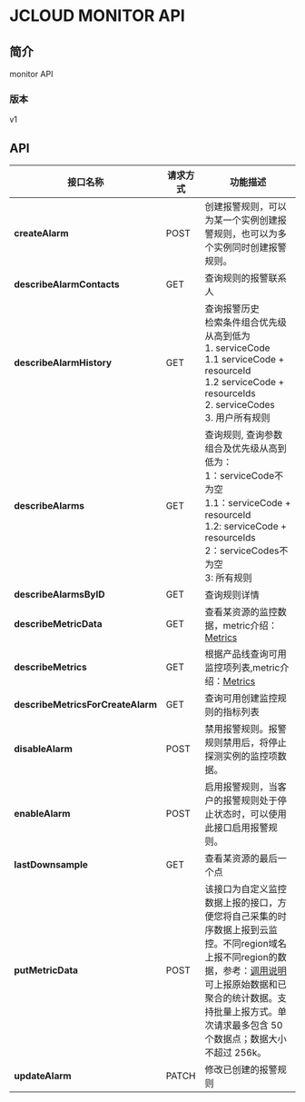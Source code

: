 # JCLOUD MONITOR API


## 简介
monitor API


### 版本
v1


## API
|接口名称|请求方式|功能描述|
|---|---|---|
|**createAlarm**|POST|创建报警规则，可以为某一个实例创建报警规则，也可以为多个实例同时创建报警规则。|
|**describeAlarmContacts**|GET|查询规则的报警联系人|
|**describeAlarmHistory**|GET|查询报警历史</br>检索条件组合优先级从高到低为</br>1. serviceCode</br>1.1 serviceCode + resourceId</br>1.2 serviceCode + resourceIds</br>2. serviceCodes</br>3. 用户所有规则|
|**describeAlarms**|GET|查询规则, 查询参数组合及优先级从高到低为：</br>1：serviceCode不为空</br>1.1：serviceCode + resourceId</br>1.2: serviceCode + resourceIds</br>2：serviceCodes不为空</br>3: 所有规则|
|**describeAlarmsByID**|GET|查询规则详情|
|**describeMetricData**|GET|查看某资源的监控数据，metric介绍：<a href="https://docs.jdcloud.com/cn/monitoring/metrics">Metrics</a>|
|**describeMetrics**|GET|根据产品线查询可用监控项列表,metric介绍：<a href="https://docs.jdcloud.com/cn/monitoring/metrics">Metrics</a>|
|**describeMetricsForCreateAlarm**|GET|查询可用创建监控规则的指标列表|
|**disableAlarm**|POST|禁用报警规则。报警规则禁用后，将停止探测实例的监控项数据。|
|**enableAlarm**|POST|启用报警规则，当客户的报警规则处于停止状态时，可以使用此接口启用报警规则。|
|**lastDownsample**|GET|查看某资源的最后一个点|
|**putMetricData**|POST|该接口为自定义监控数据上报的接口，方便您将自己采集的时序数据上报到云监控。不同region域名上报不同region的数据，参考：<a href="https://docs.jdcloud.com/cn/monitoring/reporting-monitoring-data">调用说明</a>可上报原始数据和已聚合的统计数据。支持批量上报方式。单次请求最多包含 50 个数据点；数据大小不超过 256k。|
|**updateAlarm**|PATCH|修改已创建的报警规则|
